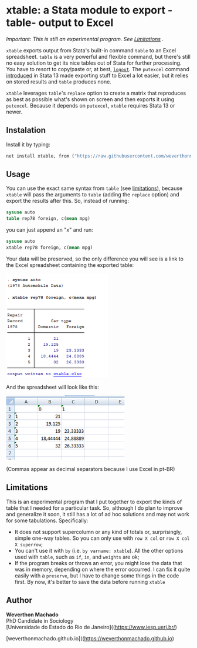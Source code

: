 # xtable: a Stata module to export -table- output to Excel

*Important: This is still an experimental program. See [Limitations](#limitations) .*

`xtable` exports output from Stata's built-in command `table` to an Excel spreadsheet. `table` is a very powerful and flexible command, but there's still no easy solution to get its nice tables out of Stata for further processing. You have to resort to copy/paste or, at best, [`logout`](http://fmwww.bc.edu/RePEc/bocode/l/logout.html). The `putexcel` command  [introduced](https://blog.stata.com/2013/09/25/export-tables-to-excel/) in Stata 13 made exporting stuff to Excel a lot easier, but it relies on stored results and `table` produces none. 

`xtable` leverages `table`'s `replace` option to create a matrix that reproduces as best as possible what's shown on screen and then exports it using `putexcel`. Because it depends on `putexcel`, `xtable` requires Stata 13 or newer.

## Instalation 

Install it by typing:
```stata
net install xtable, from ("https://raw.githubusercontent.com/weverthonmachado/xtable/master")
```

## Usage

You can use the exact same syntax from `table`
(see [limitations](#limitations)), because `xtable` will pass the arguments to `table` (adding the `replace` option) and export the results after this. So, instead of running:

```stata
sysuse auto
table rep78 foreign, c(mean mpg)
```

you can just append an "x" and run:

```stata
sysuse auto
xtable rep78 foreign, c(mean mpg)
```

Your data will be preserved, so the only difference you will see is a link to the Excel spreadsheet containing the exported table:

![](output.png)

And the spreadsheet will look like this:

![](excel.png)

(Commas appear as decimal separators because I use Excel in pt-BR)

## Limitations

This is an experimental program that I put together to export the kinds of table that I needed for a particular task. So, although I do plan to improve and generalize it soon, it still has a lot of ad hoc solutions and may not work for some tabulations. Specifically:

- It does not support supercolumn or any kind of totals or, surprisingly, simple one-way tables. So you can only use with `row X col` or `row X col X superrow`;
- You can't use it with `by` (i.e. `by varname: xtable`). All the other options used with `table`, such as `if`, `in`, and `weights` are ok;
- If the program breaks or throws an error, you might lose the data that was in memory, depending on where the error occurred. I can fix it quite easily with a `preserve`, but I have to change some things in the code first. By now, it's better to save the data before running `xtable`

## Author

**Weverthon Machado**  
PhD Candidate in Sociology  
[Universidade do Estado do Rio de Janeiro]((https://www.iesp.uerj.br/)  

[weverthonmachado.github.io]((https://weverthonmachado.github.io)
